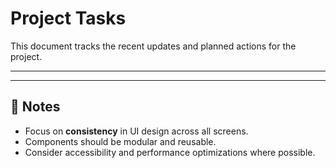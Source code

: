 # Project Tasks

This document tracks the recent updates and planned actions for the project.

---


---

## 📌 Notes

- Focus on **consistency** in UI design across all screens.
- Components should be modular and reusable.
- Consider accessibility and performance optimizations where possible.
